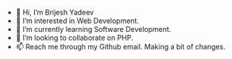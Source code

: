 - 👋 Hi, I’m Brijesh Yadeev
- 👀 I’m interested in Web Development.
- 🌱 I’m currently learning Software Development.
- 💞️ I’m looking to collaborate on PHP.
- 📫 Reach me through my Github email. Making a bit of changes.

<!---
Brijeshyadeev/Brijeshyadeev is a ✨ special ✨ repository because its `README.md` (this file) appears on your GitHub profile.
You can click the Preview link to take a look at your changes.
--->
